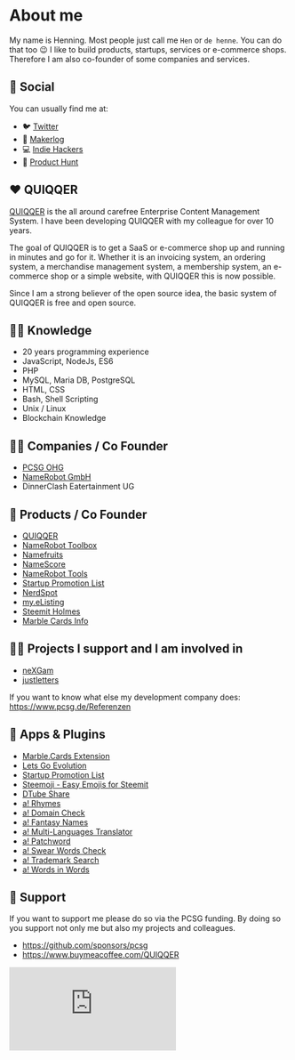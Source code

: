 About me
======

My name is Henning. Most people just call me `Hen` or `de henne`. You can do that too :wink:
I like to build products, startups, services or e-commerce shops. Therefore I am also co-founder of some companies and services.

💬 Social
------

You can usually find me at:

- 🐦 [Twitter](https://twitter.com/de_henne)
- 👷 [Makerlog](https://getmakerlog.com/@dehenne)
- 💻 [Indie Hackers](https://www.indiehackers.com/dehenne)
- 🚀 [Product Hunt](https://www.producthunt.com/@de_henne)

❤️ QUIQQER
------

[QUIQQER](https://www.quiqqer.com) is the all around carefree Enterprise Content Management System. I have been developing QUIQQER with my colleague for over 10 years. 

The goal of QUIQQER is to get a SaaS or e-commerce shop up and running in minutes and go for it.
Whether it is an invoicing system, an ordering system, a merchandise management system, a membership system, an e-commerce shop or a simple website, with QUIQQER this is now possible.

Since I am a strong believer of the open source idea, the basic system of QUIQQER is free and open source.

👨‍🎓 Knowledge
------

- 20 years programming experience
- JavaScript, NodeJs, ES6
- PHP
- MySQL, Maria DB, PostgreSQL
- HTML, CSS
- Bash, Shell Scripting
- Unix / Linux
- Blockchain Knowledge


👨‍💼 Companies / Co Founder
------

- [PCSG OHG](https://pcsg.de)
- [NameRobot GmbH](https://www.namerobot.com)
- DinnerClash Eatertainment UG


👷 Products / Co Founder
------

- [QUIQQER](https://www.quiqqer.com)
- [NameRobot Toolbox](https://www.namerobot.de/toolbox)
- [Namefruits](https://www.namefruits.com)
- [NameScore](https://www.namescore.io)
- [NameRobot Tools](https://tools.namerobot.com)
- [Startup Promotion List](https://startup-promotion-list.quiqqer.com)
- [NerdSpot](https://www.nerdspot.events)
- [my.eListing](https://www.my-elisting.com)
- [Steemit Holmes](https://www.steemit-holmes.com/)
- [Marble Cards Info](https://www.marble-cards.info/)


🧑‍🏭 Projects I support and I am involved in
------

- [neXGam](https://www.nexgam.de)
- [justletters](https://www.justletters.de)

If you want to know what else my development company does: https://www.pcsg.de/Referenzen


📱 Apps & Plugins
------

- [Marble.Cards Extension](https://github.com/pcsg/marble-cards-browser-extension)
- [Lets Go Evolution](https://play.google.com/store/apps/details?id=de.pcsg.letsgoevolution&hl=de)
- [Startup Promotion List](https://play.google.com/store/apps/details?id=de.pcsg.startuppromotionlist&hl=de)
- [Steemoji - Easy Emojis for Steemit](https://chrome.google.com/webstore/detail/oglhmgjoechnljijaoedcgjgjmeladgf)
- [DTube Share](https://chrome.google.com/webstore/detail/mmbblkbmnnacplngkbmfkogbdonjjade)
- [a! Rhymes](https://www.appsforwords.com/Apps/Rhymes)
- [a! Domain Check](https://www.appsforwords.com/Apps/Domaincheck)
- [a! Fantasy Names](https://www.appsforwords.com/Apps/Fantasynames)
- [a! Multi-Languages Translator](https://www.appsforwords.com/Apps/Multi-Language-Translator)
- [a! Patchword](https://www.appsforwords.com/Apps/Patchword)
- [a! Swear Words Check](https://www.appsforwords.com/Apps/Swear-Words-Check)
- [a! Trademark Search](https://www.appsforwords.com/Apps/Trademark-Search)
- [a! Words in Words](appsforwords.com/Apps/Words-in-Words)


🙏 Support
------

If you want to support me please do so via the PCSG funding. By doing so you support not only me but also my projects and colleagues.

- https://github.com/sponsors/pcsg
- https://www.buymeacoffee.com/QUIQQER


![](https://stats.pcsg-server.de/matomo.php?idsite=50&amp;rec=1)
